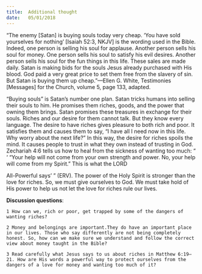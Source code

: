```yaml
---
title:  Additional thought
date:   05/01/2018
---
```


“The enemy [Satan] is buying souls today very cheap. ‘You have sold yourselves for nothing’ [Isaiah 52:3, NKJV] is the wording used in the Bible. Indeed, one person is selling his soul for applause. Another person sells his soul for money. One person sells his soul to satisfy his evil desires. Another person sells his soul for the fun things in this life. These sales are made daily. Satan is making bids for the souls Jesus already purchased with His blood. God paid a very great price to set them free from the slavery of sin. But Satan is buying them up cheap.”—Ellen  G. White, Testimonies [Messages] for the Church, volume 5, page 133, adapted. 

“Buying souls” is Satan’s number one plan. Satan tricks humans into selling their souls to him. He promises them riches, goods, and the power that owning them brings. Satan promises these treasures in exchange for their souls. Riches and our desire for them cannot talk. But they know every language. The desire to have riches gives pleasure to both rich and poor. It satisfies them and causes them to say, “I have all I need now in this life. Why worry about the next life?” In this way, the desire for riches spoils the mind. It causes people to trust in what they own instead of trusting in God. Zechariah 4:6 tells us how to heal from the sickness of wanting too much: “ ‘ “Your help will not come from your own strength and power. No, your help will come from my Spirit.” This is what the LORD 

All-Powerful says’ ” (ERV). The power of the Holy Spirit is stronger than the love for riches. So, we must give ourselves to God. We must take hold of His power to help us not let the love for riches rule our lives. 

**Discussion questions**: 

`1 How can we, rich or poor, get trapped by some of the dangers of wanting riches?` 

`2 Money and belongings are important.They do have an important place in our lives. Those who say differently are not being completely honest. So, how can we make sure we understand and follow the correct view about money taught in the Bible?` 

`3 Read carefully what Jesus says to us about riches in Matthew 6:19–21. How are His words a powerful way to protect ourselves from the dangers of a love for money and wanting too much of it?` 